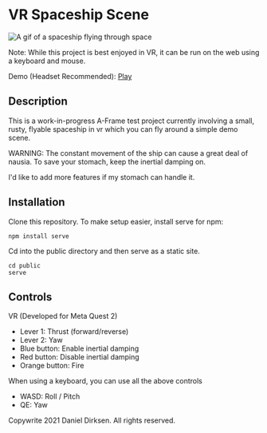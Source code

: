 # VR Spaceship Scene

![A gif of a spaceship flying through space](/doc/demo.gif)

Note: While this project is best enjoyed in VR, it can be run on the web using a keyboard and mouse.

Demo (Headset Recommended): [Play](danny-dirksen.github.io/vrfly/public)

## Description

This is a work-in-progress A-Frame test project currently involving a small, rusty, flyable spaceship in vr which you can fly around a simple demo scene.

WARNING: The constant movement of the ship can cause a great deal of nausia. To save your stomach, keep the inertial damping on.

I'd like to add more features if my stomach can handle it.

## Installation

Clone this repository. To make setup easier, install serve for npm:

    npm install serve

Cd into the public directory and then serve as a static site.

    cd public
    serve

## Controls

VR (Developed for Meta Quest 2)

* Lever 1: Thrust (forward/reverse)
* Lever 2: Yaw
* Blue button: Enable inertial damping
* Red button: Disable inertial damping
* Orange button: Fire

When using a keyboard, you can use all the above controls

* WASD: Roll / Pitch
* QE: Yaw

Copywrite 2021 Daniel Dirksen. All rights reserved.


